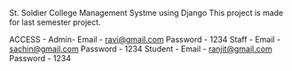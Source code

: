 St. Soldier College Management Systme using Django
This project is made for last semester project.

ACCESS -
  Admin-
   Email - ravi@gmail.com
   Password - 1234
  Staff -
    Email - sachin@gmail.com
    Password - 1234
   Student - 
    Email - ranjit@gmail.com  
    Password - 1234
  
  
